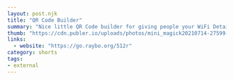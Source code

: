 ```yaml
---
layout: post.njk
title: "QR Code Builder"
summary: "Nice little QR Code builder for giving people your WiFi Details. Would be great to print out for your Airbnb, your business or just on top of your router."
thumb: "https://cdn.publer.io/uploads/photos/mini_magick20210714-27599-sjvg95.png"
links:
  - website: "https://go.raybo.org/512r"
category: shorts
tags:
- external
---
```

